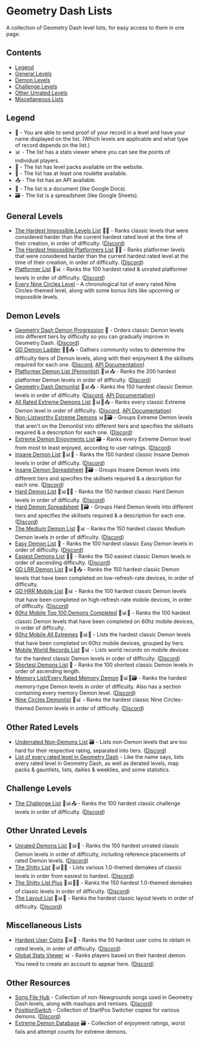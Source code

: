 # Geometry Dash Lists

A collection of Geometry Dash level lists, for easy access to them in one page.

## Contents

- [Legend](#legend)
- [General Levels](#general-levels)
- [Demon Levels](#demon-levels)
- [Challenge Levels](#challenge-levels)
- [Other Unrated Levels](#other-unrated-levels)
- [Miscellaneous Lists](#miscellaneous-lists)

## Legend

- 🎥 - You are able to send proof of your record in a level and have your name displayed on the list. (Which levels are applicable and what type of record depends on the list.)
- 📊 - The list has a stats viewer where you can see the points of individual players.
- 📁 - The list has level packs available on the website.
- 🛞 - The list has at least one roulette available.
- 📤 - The list has an API available.
- 📄 - The list is a document (like Google Docs).
- 🗃️ - The list is a spreadsheet (like Google Sheets).

## General Levels

- [The Hardest Impossible Levels List](https://docs.google.com/document/d/1byBf60vW_Tq7TjQPyniBxQ1Iw9CtSURJU4_Cl1IziqY/edit) 🎥📄 - Ranks classic levels that were considered harder than the current hardest rated level at the time of their creation, in order of difficulty. ([Discord](https://discord.gg/MHx4Nbp))
- [The Hardest Impossible Platformers List](https://docs.google.com/document/u/1/d/12HALhwObb3ER4K411XcSN8z1340Bd07acOk10aURttQ/edit) 🎥📄 - Ranks platformer levels that were considered harder than the current hardest rated level at the time of their creation, in order of difficulty. ([Discord](https://discord.gg/MHx4Nbp))
- [Platformer List](https://gdplatformerlist.com/#/) 🎥📊 - Ranks the 100 hardest rated & unrated platformer levels in order of difficulty. ([Discord](https://discord.gg/wuf9CZsd9D))
- [Every Nine Circles Level](https://sites.google.com/view/nothingisscary/home/every-nine-circles-level-homepage) - A chronological list of every rated Nine Circles-themed level, along with some bonus lists like upcoming or impossible levels.

## Demon Levels

- [Geometry Dash Demon Progression](https://gddp.pro/) 📁 - Orders classic Demon levels into different tiers by difficulty so you can gradually improve in Geometry Dash. ([Discord](https://discord.gg/e2eFQ64JPD))
- [GD Demon Ladder](https://gdladder.com/) 🎥📁📤 - Gathers community votes to determine the difficulty tiers of Demon levels, along with their enjoyment & the skillsets required for each one. ([Discord](https://discord.gg/gddl), [API Documentation](https://gdladder.com/api/docs))
- [Platformer Demon List (Pemonlist)](https://pemonlist.com/) 🎥📊📤 - Ranks the 200 hardest platformer Demon levels in order of difficulty. ([Discord](https://discord.com/invite/pemonlist))
- [Geometry Dash Demonlist](https://pointercrate.com/demonlist/) 🎥📊📤 - Ranks the 150 hardest classic Demon levels in order of difficulty. ([Discord](https://discord.gg/demonlist), [API Documentation](https://pointercrate.com/documentation/index))
- [All Rated Extreme Demons List](https://aredl.net/) 🎥📊📁📤 - Ranks every classic Extreme Demon level in order of difficulty. ([Discord](https://discord.gg/aredl), [API Documentation](https://api.aredl.net/docs/index.html))
- [Non-Listworthy Extreme Demons](https://docs.google.com/spreadsheets/d/1YxUE2kkvhT2E6AjnkvTf-o8iu_shSLbuFkEFcZOvieA/edit?usp=sharing) 📊📁🗃️ - Groups Extreme Demon levels that aren't on the Demonlist into different tiers and specifies the skillsets required & a description for each one. ([Discord](https://discord.gg/vW88ZFtTY2))
- [Extreme Demon Enjoyments List](https://docs.google.com/spreadsheets/d/1-2-n2aU__rQya_IESevHjEU0f1xbegKUZEslk7fV38Q/edit) 🗃️ - Ranks every Extreme Demon level from most to least enjoyed, according to user ratings. ([Discord](https://discord.gg/pdeZY2FU3U))
- [Insane Demon List](https://insanedemonlist.com/main) 🎥📊📁 - Ranks the 150 hardest classic Insane Demon levels in order of difficulty. ([Discord](https://discord.gg/7JbFjRqSQ4))
- [Insane Demon Spreadsheet](https://docs.google.com/spreadsheets/d/15ehtAIpCR8s04qIb8zij9sTpUdGJbmAE_LDcfVA3tcU/edit?usp=sharing) 📁🗃️ - Groups Insane Demon levels into different tiers and specifies the skillsets required & a description for each one. ([Discord](https://discord.gg/4MhaNXjTuz))
- [Hard Demon List](https://hdl.pages.dev/#/) 🎥📊📁🛞 - Ranks the 150 hardest classic Hard Demon levels in order of difficulty. ([Discord](https://discord.gg/fKKWjUBfk7))
- [Hard Demon Spreadsheet](https://docs.google.com/spreadsheets/d/1M7C58CG_5cLGsJEXTLQBtO6nzbpA-1zxCb8ZV8ux3zg/edit) 📁🗃️ - Groups Hard Demon levels into different tiers and specifies the skillsets required & a description for each one. ([Discord](https://discord.gg/PbzrsnEXku))
- [The Medium Demon List](https://tmdl.pages.dev/#/) 🎥📊 - Ranks the 150 hardest classic Medium Demon levels in order of difficulty. ([Discord](https://discord.gg/TasrzJdRRq))
- [Easy Demon List](https://docs.google.com/document/d/14n3gVDIq7A5uBQ4xJpnjFNmaz2Bxgbzq60MfhmgKlCw/edit) 📄 - Ranks the 100 hardest classic Easy Demon levels in order of difficulty. ([Discord](https://discord.gg/BGgMCsctha))
- [Easiest Demons List](https://docs.google.com/document/d/1Ny3Y8pS37YPKjgKXdjQHd3KdxO9IXG_YYPzYnEDipXk/edit) 📁📄 - Ranks the 150 easiest classic Demon levels in order of ascending difficulty. ([Discord](https://discord.gg/3SFxFUBVNh]))
- [GD LRR Demon List](https://gdlrrlist.com/) 🎥📊🛞📤 - Ranks the 150 hardest classic Demon levels that have been completed on low-refresh-rate devices, in order of difficulty. 
- [GD HRR Mobile List](https://mobilepointercrate.com/) 🎥📊 - Ranks the 100 hardest classic Demon levels that have been completed on high-refresh-rate mobile devices, in order of difficulty. ([Discord](https://discord.gg/4WuKex2Rss))
- [60hz Mobile Top 100 Demons Completed](https://sites.google.com/view/gd-mobile-lists/top-100-demons-completed) 🎥📊📁 - Ranks the 100 hardest classic Demon levels that have been completed on 60hz mobile devices, in order of difficulty.
- [60hz Mobile All Extremes](https://sites.google.com/view/gd-mobile-lists/all-extremes) 🎥📊📁 - Lists the hardest classic Demon levels that have been completed on 60hz mobile devices, grouped by tiers.
- [Mobile World Records List](https://gdmobilewrlist.com/main) 🎥📊 - Lists world records on mobile devices for the hardest classic Demon levels in order of difficulty. ([Discord](https://discord.gg/9dgpqqhhc2))
- [Shortest Demons List](https://docs.google.com/document/d/1NB9hJdMFO5ueergUgUF-SM-0c1f9evr92EWcPcWVpTI/edit) 📄 - Ranks the 100 shortest classic Demon levels in order of ascending length.
- [Memory List/Every Rated Memory Demon](https://docs.google.com/spreadsheets/d/1yMhoHeQnkxsRSPU8sf8iFg01_sqd3M17mNUkjM4YeHE/edit) 🎥📊📁🗃️ - Ranks the hardest memory-type Demon levels in order of difficulty. Also has a section containing every memory Demon level. ([Discord](https://discord.gg/HFysUktG7p))
- [Nine Circles Demonlist](https://sites.google.com/view/nine-circles-demonlist/main-list) 🎥📊 - Ranks the hardest classic Nine Circles-themed Demon levels in order of difficulty. ([Discord](https://discord.gg/aA9Q54jNXy))

## Other Rated Levels

- [Underrated Non-Demons List](https://docs.google.com/spreadsheets/d/1-Abvx7zXRAqpGFVbdTXpn6g1TRYp9WuZqW2pHWE7Dr4/edit?usp=sharing) 🗃️ - Lists non-Demon levels that are too hard for their respective rating, separated into tiers. ([Discord](https://discord.gg/RnPbkWV6dr))
- [List of every rated level in Geometry Dash](https://docs.google.com/spreadsheets/d/1BBx9X8IYBtr7dA5cWu_smM2XBkLZzCXy7TjeEWRgag0/edit) - Like the name says, lists every rated level in Geometry Dash, as well as derated levels, map packs & gauntlets, lists, dailies & weeklies, and some statistics.

## Challenge Levels

- [The Challenge List](https://challengelist.gd/challenges/) 🎥📊📤 - Ranks the 100 hardest classic challenge levels in order of difficulty. ([Discord](https://discord.gg/EAuuURmH))

## Other Unrated Levels

- [Unrated Demons List](https://udl.pages.dev/#/) 🎥📊🛞 - Ranks the 150 hardest unrated classic Demon levels in order of difficulty, including reference placements of rated Demon levels. ([Discord](https://discord.gg/Uj8m4rr8WA))
- [The Shitty List](https://tsl.pages.dev/#/) 🎥📊📁🛞 - Lists various 1.0-themed demakes of classic levels in order from easiest to hardest. ([Discord](https://discord.gg/MApKMWZazm))
- [The Shitty List Plus](https://tslplus.pages.dev/#/) 🎥📊📁🛞 - Ranks the 150 hardest 1.0-themed demakes of classic levels in order of difficulty. ([Discord](https://discord.gg/MApKMWZazm))
- [The Layout List](https://laylist.pages.dev/#/) 🎥📊🛞 - Ranks the hardest classic layout levels in order of difficulty. ([Discord](https://discord.gg/K48VRsHsPE))

## Miscellaneous Lists

- [Hardest User Coins](https://docs.google.com/spreadsheets/d/1tmD4tonWciYLxNYveX-ceSgIWyqZkiMolLPZF6sFXjQ/edit) 🎥📊📄 - Ranks the 50 hardest user coins to obtain in rated levels, in order of difficulty. ([Discord](https://discord.gg/4U32gD6rXt))
- [Global Stats Viewer](https://globalstatsviewer.xyz/leaderboard) 📊 - Ranks players based on their hardest demon. You need to create an account to appear here. ([Discord](https://discord.gg/rhrjDNEEuE))

## Other Resources

- [Song File Hub](https://songfilehub.com/home) - Collection of non-Newgrounds songs used in Geometry Dash levels, along with mashups and remixes. ([Discord](https://discord.gg/maSgd4zpEF))
- [PositionSwitch](https://docs.google.com/spreadsheets/d/11J28JcremydDAi6vIcQwKTNa9nfRis8O4soxE7_X5qc/edit) - Collection of StartPos Switcher copies for various demons. ([Discord](https://discord.gg/R3pGQbSEF6))
- [Extreme Demon Database](https://docs.google.com/spreadsheets/d/1Op2E7GWlr8dl9atn-07HMUxdwgyNxG6ru7yEPvpS9uA/edit) 🗃️ - Collection of enjoyment ratings, worst fails and attempt counts for extreme demons.
